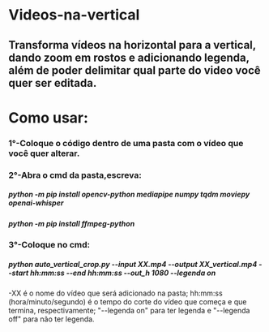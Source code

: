 # Videos-na-vertical
Transforma vídeos na horizontal para a vertical, dando zoom em rostos e adicionando legenda, além de poder delimitar qual parte do video você quer ser editada.
---
# Como usar:
### 1°-Coloque o código dentro de uma pasta com o vídeo que você quer alterar.
### 2°-Abra o cmd da pasta,escreva:
##### python -m pip install opencv-python mediapipe numpy tqdm moviepy openai-whisper
##### python -m pip install ffmpeg-python
### 3°-Coloque no cmd:
##### python auto_vertical_crop.py --input XX.mp4 --output XX_vertical.mp4 --start hh:mm:ss --end hh:mm:ss --out_h 1080 --legenda on
-XX é o nome do vídeo que será adicionado na pasta;
hh:mm:ss (hora/minuto/segundo) é o tempo do corte do vídeo que começa e que termina, respectivamente;
"--legenda on" para ter legenda e "--legenda off" para não ter legenda.
